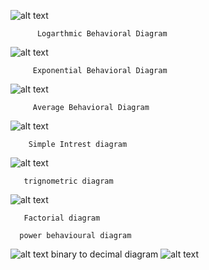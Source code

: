 ![alt text](https://github.com/99003512/SDLC_Calculator/blob/main/Architecture/Behavioural%20Diagrams/use-case-diagram-logarthmic.jpg)
          
          Logarthmic Behavioral Diagram
          
 ![alt text](https://github.com/99003512/SDLC_Calculator/blob/main/Architecture/Behavioural%20Diagrams/Exponential%20low%20level.png)

         Exponential Behavioral Diagram
         
 ![alt text](https://github.com/99003512/SDLC_Calculator/blob/main/Architecture/Behavioural%20Diagrams/Average_behavioral.png)

         Average Behavioral Diagram      
 
 ![alt text](https://github.com/99003512/SDLC_Calculator/blob/main/Architecture/Behavioural%20Diagrams/simple_intrest.png)
 
        Simple Intrest diagram
        
![alt text](https://github.com/99003512/SDLC_Calculator/blob/main/Architecture/Behavioural%20Diagrams/Trignometry%20Behavioural%20diagram.png)
       
       trignometric diagram



![alt text](https://github.com/99003512/SDLC_Calculator/blob/main/Architecture/Behavioural%20Diagrams/umlfact.png)
       
       Factorial diagram
       
      power behavioural diagram 
  ![alt text](https://github.com/99003512/SDLC_Calculator/blob/main/Architecture/Behavioural%20Diagrams/power%20behavioural%20diagram.png)
      binary to decimal  diagram
  ![alt text](https://github.com/99003512/SDLC_Calculator/blob/main/Architecture/Behavioural%20Diagrams/behavorial.png)
  
  
